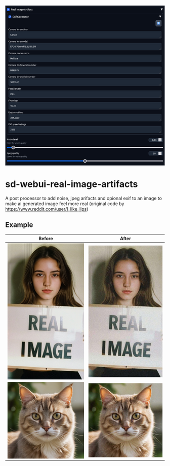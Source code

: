 ![Screenshot](examples/Screenshot.png)

# sd-webui-real-image-artifacts

A post processor to add noise, jpeg arifacts and opional exif to an image to make ai generated image feel more real (original code by https://www.reddit.com/user/I_like_lips)

## Example

| Before                           | After                             |
| -------------------------------- | --------------------------------- |
| ![Before](examples/before.png)   | ![After](examples/after_exif.jpg) |
| ![Before](examples/before_2.png) | ![After](examples/after_2.png)    |
